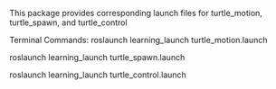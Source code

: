 This package provides corresponding launch files for turtle_motion, turtle_spawn, and turtle_control

Terminal Commands:
roslaunch learning_launch turtle_motion.launch

roslaunch learning_launch turtle_spawn.launch

roslaunch learning_launch turtle_control.launch

